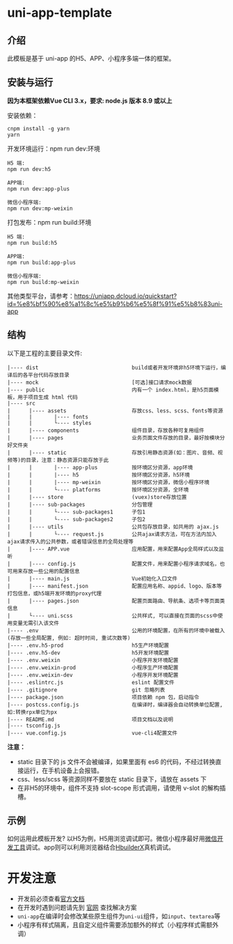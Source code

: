 # uni-app-template

## 介绍

此模板是基于 uni-app 的H5、APP、小程序多端一体的框架。

## 安装与运行

**因为本框架依赖Vue CLI 3.x，要求: node.js 版本 8.9 或以上**

安装依赖：

```
cnpm install -g yarn
yarn
```


开发环境运行：npm run dev:环境

```
H5 端:
npm run dev:h5

APP端:
npm run dev:app-plus

微信小程序端:
npm run dev:mp-weixin
```

打包发布：npm run build:环境

```
H5 端:
npm run build:h5

APP端:
npm run build:app-plus

微信小程序端:
npm run build:mp-weixin
```

其他类型平台，请参考：https://uniapp.dcloud.io/quickstart?id=%e8%bf%90%e8%a1%8c%e5%b9%b6%e5%8f%91%e5%b8%83uni-app



## 结构

以下是工程的主要目录文件:

```
|---- dist                              build或者开发环境非h5环境下运行，编译后的各平台代码存放目录
|---- mock                              [可选]接口请求mock数据
|---- public                            内有一个 index.html，是h5页面模板，用于项目生成 html 代码
|---- src
|      |---- assets                     存放css、less、scss、fonts等资源
|      |       |---- fonts
|      |       └---- styles
|      |---- components                 组件目录，存放各种可复用组件
|      |---- pages                      业务页面文件存放的目录，最好按模块分好文件夹
|      |---- static                     存放引用静态资源(如：图片、音频、视频等)的目录，注意：静态资源只能存放于此
|      |       |---- app-plus           按环境区分资源，app环境
|      |       |---- h5                 按环境区分资源，h5环境
|      |       |---- mp-weixin          按环境区分资源，微信小程序环境
|      |       └---- platforms          按环境区分资源，全环境
|      |---- store                      (vuex)store存放位置
|      |---- sub-packages               分包管理
|      |       └---- sub-packages1      子包1
|      |       └---- sub-packages2      子包2
|      |---- utils                      公共包存放目录，如共用的 ajax.js
|      |       └---- request.js         公共ajax请求方法，可在方法内加入ajax请求传入的公共参数，或者错误信息的全局处理等
|      |---- APP.vue                    应用配置，用来配置App全局样式以及监听
|      |---- config.js                  配置文件，用来配置小程序请求域名，也可用来存放一些公用的配置信息
|      |---- main.js                    Vue初始化入口文件
|      |---- manifest.json              配置应用名称、appid、logo、版本等打包信息，或h5端开发环境的proxy代理
|      |---- pages.json                 配置页面路由、导航条、选项卡等页面类信息
|      └---- uni.scss                   公共样式, 可以直接在页面的scss中使用变量无需引入该文件
|---- .env                              公用的环境配置，在所有的环境中被载入(存放一些全局配置, 例如: 超时时间, 重试次数等)
|---- .env.h5-prod                      h5生产环境配置
|---- .env.h5-dev                       h5开发环境配置
|---- .env.weixin                       小程序开发环境配置
|---- .env.weixin-prod                  小程序生产环境配置
|---- .env.weixin-dev                   小程序开发环境配置
|---- .eslintrc.js                      eslint 配置文件
|---- .gitignore                        git 忽略列表
|---- package.json                      项目依赖 npm 包，启动指令
|---- postcss.config.js                 在编译时，编译器会自动转换单位配置,如:转换rpx单位为px
|---- README.md                         项目文档以及说明
|---- tsconfig.js
|---- vue.config.js                     vue-cli4配置文件
```

**注意：**

- static 目录下的 js 文件不会被编译，如果里面有 es6 的代码，不经过转换直接运行，在手机设备上会报错。
- css、less/scss 等资源同样不要放在 static 目录下，请放在 assets 下
- 在非H5的环境中，组件不支持 slot-scope 形式调用，请使用 v-slot 的解构插槽。

## 示例

如何运用此模板开发? 以H5为例，H5用浏览调试即可。微信小程序最好用[微信开发工具](https://developers.weixin.qq.com/miniprogram/dev/devtools/download.html)调试。app则可以利用浏览器结合[HbuilderX](https://www.dcloud.io/hbuilderx.html)真机调试。



# 开发注意
- 开发前必须查看[官方文档](https://uniapp.dcloud.io/matter)
- 在开发时遇到问题请先到 [官网](https://uniapp.dcloud.io/) 查找解决方案
- `uni-app`在编译时会修改某些原生组件为`uni-ui`组件，如`input`、`textarea`等
- 小程序有样式隔离，且自定义组件需要添加额外的样式（小程序样式需额外调）
